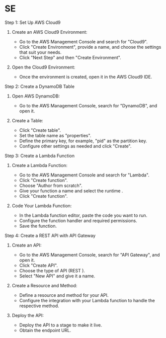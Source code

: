 # SE

Step 1: Set Up AWS Cloud9
1. Create an AWS Cloud9 Environment:
   - Go to the AWS Management Console and search for "Cloud9".
   - Click "Create Environment", provide a name, and choose the settings that suit your needs.
   - Click "Next Step" and then "Create Environment".

2. Open the Cloud9 Environment:
   - Once the environment is created, open it in the AWS Cloud9 IDE.

 Step 2: Create a DynamoDB Table
1. Open AWS DynamoDB:
   - Go to the AWS Management Console, search for "DynamoDB", and open it.

2. Create a Table:
   - Click "Create table".
   - Set the table name as "properties".
   - Define the primary key, for example, "pid" as the partition key.
   - Configure other settings as needed and click "Create".

Step 3: Create a Lambda Function
1. Create a Lambda Function:
   - Go to the AWS Management Console and search for "Lambda".
   - Click "Create function".
   - Choose "Author from scratch".
   - Give your function a name and select the runtime .
   - Click "Create function".

2. Code Your Lambda Function:
   - In the Lambda function editor, paste the code you want to run. 
   - Configure the function handler and required permissions.
   - Save the function.

 Step 4: Create a REST API with API Gateway
1. Create an API:
   - Go to the AWS Management Console, search for "API Gateway", and open it.
   - Click "Create API".
   - Choose the type of API (REST ).
   - Select "New API" and give it a name.

2. Create a Resource and Method:
   - Define a resource and method for your API.
   - Configure the integration with your Lambda function to handle the respective method.

3. Deploy the API:
   - Deploy the API to a stage to make it live.
   - Obtain the endpoint URL.



